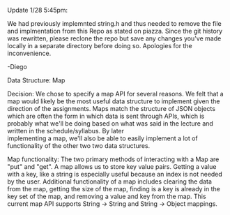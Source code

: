 Update 1/28 5:45pm:

We had previously implemnted string.h and thus needed to remove the file and implmentation
from this Repo as stated on piazza. Since the git history was rewritten, please reclone the repo
but save any changes you've made locally in a separate directory before doing so. Apologies for
the inconvenience.

-Diego


Data Structure: Map

Decision:
We chose to specify a map API for several reasons. We felt that a map would
likely be the most useful data structure to implement given the direction of the
assignments. Maps match the structure of JSON objects which are often the form in
which data is sent through APIs, which is probably what we'll be doing based on
what was said in the lecture and written in the schedule/syllabus. By later \
implementing a map, we'll also be able to easily implement a lot of functionality
of the other two  two data structures.

Map functionality:
The two primary methods of interacting with a Map are "put" and "get". A map
allows us to store key value pairs. Getting a value with a key, like a string is
especially useful because an index is not needed by the user. Additional
functionality of a map includes clearing the data from the map, getting the size
of the map, finding is a key is already in the key set of the map, and removing
a value and key from the map. This current map API supports String -> String and
String -> Object mappings.
